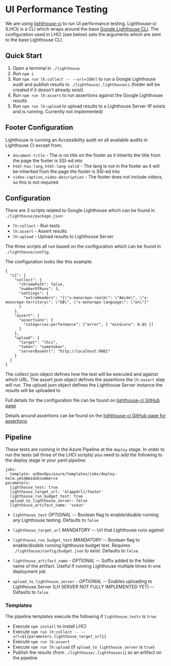 # UI Performance Testing

We are using [lighthouse-ci](https://github.com/GoogleChrome/lighthouse-ci) to run UI performance testing. Lighthouse-ci
(LHCI) is a CLI which wraps around the base
[Google Lighthouse CLI](https://github.com/GoogleChrome/lighthouse#using-the-node-cli). The configuration used in LHCI
(see below) sets the arguments which are sent to the base Lighthouse CLI.

## Quick Start

1. Open a terminal in `./lighthouse`
2. Run `npm i`
3. Run `npm run lh:collect -- --url=[ENV]` to run a Google Lighthouse audit
   and publish results to `./lighthouse/.lighthouseci` (folder will be created if it doesn't already exist)
4. Run `npm run lh:assert` to run assertions against the Google Lighthouse results
5. Run `npm run lh:upload` to upload results to a Lighthouse Server (If exists and is running. Currently not
   implemented)

## Footer Configuration

Lighthouse is running an Accessibility audit on all available audits in Lighthouse CI except from;

- `document-title` - The is no title on the footer as it inherits the title from the page the footer is SSI-ed into
- `html-has-lang`, `html-lang-valid` - The lang is not in the footer as it will be inherited from the page the footer is
  SSI-ed into
- `video-caption`, `video-description` - The footer does not include videos, so this is not required

## Configuration

There are 3 scripts related to Google Lighthouse which can be found in `./lighthouse/package.json`:

- `lh:collect` - Run tests
- `lh:assert` - Assert results
- `lh:upload` - Upload results to Lighthouse Server

The three scripts all run based on the configuration which can be found in `./lighthouse/config`.

The configuration looks like this example:

```
{
  "ci": {
    "collect": {
      "chromePath": false,
      "numberOfRuns": 3,
      "settings": {
        "extraHeaders": "{\"x-monorepo-realm\": \"Amido\", \"x-monorepo-territory\": \"GB\", \"x-monorepo-language\": \"en\"}"
      }
    },
    "assert": {
      "assertions": {
        "categories:performance": ["error", { "minScore": 0.85 }]
      }
    },
    "upload": {
      "target": "lhci",
      "token": "sometoken",
      "serverBaseUrl": "http://localhost:9001"
    }
  }
}
```

The collect json object defines how the test will be executed and against which URL. The assert json object defines the
assertions the `lh:assert` step will run. The upload json object defines the Lighthouse Server instance the results will
be uploaded to

Full details for the configuration file can be found on
[lighthouse-ci GitHub page](https://github.com/GoogleChrome/lighthouse-ci/blob/master/docs/configuration.md)

Details around assertions can be found on the
[lighthouse-ci GitHub page for assertions](https://github.com/GoogleChrome/lighthouse-ci/blob/master/docs/assertions.md)

## Pipeline

These tests are running in the Azure Pipeline at the `deploy` stage. In order to run the tests (all three of the LHCI
scripts) you need to add the following to the deploy stage in your yaml pipeline:

```
jobs:
- template: azDevOps/azure/templates/jobs/deploy-helm.yml@AmidoEcommerce
parameters:
  lighthouse_test: true
  lighthouse_target_url: '$(appUrl)/footer'
  lighthouse_run_budget_test: true
  upload_to_lighthouse_server: false
  lighthouse_artifact_name: 'sxeun'
```

- `lighthouse_test` _OPTIONAL_ -- Boolean flag to enable/disable running any Lighthouse testing. Defaults to `false`

- `lighthouse_target_url` _MANDATORY_ -- Url that Lighthouse runs against

- `lighthouse_run_budget_test` _MANDATORY_ -- Boolean flag to enable/disable running lighthouse budget test. Requires
  `./lighthouse/config/budget.json` to exist. Defaults to `false`.

- `lighthouse_artifact_name` - _OPTIONAL_ -- Suffix added to the folder name of the artifact. Useful if running
  Lighthouse multiple times in one deployment job

- `upload_to_lighthouse_server` - _OPTIONAL_ -- Enables uploading to Lighthouse Server (LH SERVER NOT FULLY IMPLEMENTED
  YET) -- Defaults to `false`

### Templates

The pipeline templates execute the following if `lighthouse_tests` is `true`:

- Execute `npm install` to install LHCI
- Execute `npm run lh:collect -- --url=${{parameters.lighthouse_target_url}}`
- Execute `npm run lh:assert`
- Execute `npm run lh:upload` (if `upload_to_lighthouse_server` is `true`)
- Publish the results (from `./lighthouse/.lighthouseci`) as an artifact on the pipeline

